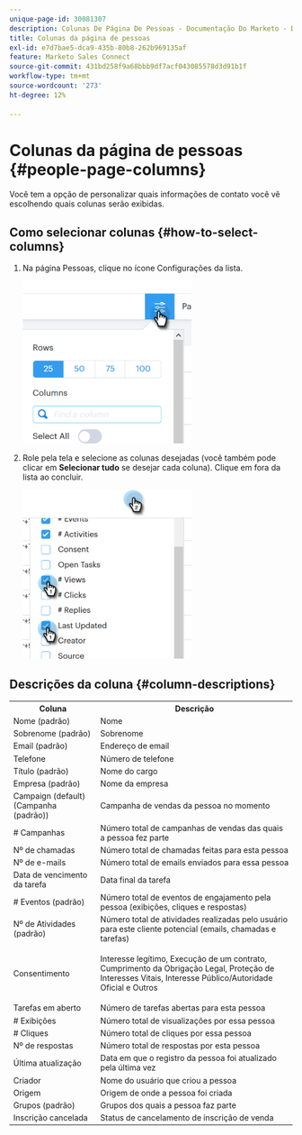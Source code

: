 ```yaml
---
unique-page-id: 30081307
description: Colunas De Página De Pessoas - Documentação Do Marketo - Documentação Do Produto
title: Colunas da página de pessoas
exl-id: e7d7bae5-dca9-435b-80b8-262b969135af
feature: Marketo Sales Connect
source-git-commit: 431bd258f9a68bbb9df7acf043085578d3d91b1f
workflow-type: tm+mt
source-wordcount: '273'
ht-degree: 12%

---
```


# Colunas da página de pessoas {#people-page-columns}

Você tem a opção de personalizar quais informações de contato você vê escolhendo quais colunas serão exibidas.

## Como selecionar colunas {#how-to-select-columns}

1. Na página Pessoas, clique no ícone Configurações da lista.

   ![](assets/one-5.png)

1. Role pela tela e selecione as colunas desejadas (você também pode clicar em **Selecionar tudo** se desejar cada coluna). Clique em fora da lista ao concluir.

   ![](assets/two-4.png)

## Descrições da coluna {#column-descriptions}

<table> 
 <colgroup> 
  <col> 
  <col> 
 </colgroup> 
 <tbody> 
  <tr> 
   <th>Coluna</th> 
   <th>Descrição</th> 
  </tr> 
  <tr> 
   <td>Nome (padrão)</td> 
   <td>Nome</td> 
  </tr> 
  <tr> 
   <td>Sobrenome (padrão)</td> 
   <td>Sobrenome</td> 
  </tr> 
  <tr> 
   <td colspan="1">Email (padrão)</td> 
   <td colspan="1">Endereço de email</td> 
  </tr> 
  <tr> 
   <td colspan="1">Telefone</td> 
   <td colspan="1">Número de telefone</td> 
  </tr> 
  <tr> 
   <td colspan="1">Título (padrão)</td> 
   <td colspan="1">Nome do cargo</td> 
  </tr> 
  <tr> 
   <td>Empresa (padrão)</td> 
   <td>Nome da empresa</td> 
  </tr> 
  <tr> 
   <td>Campaign (default) (Campanha (padrão))</td> 
   <td>Campanha de vendas da pessoa no momento</td> 
  </tr> 
  <tr> 
   <td># Campanhas</td> 
   <td>Número total de campanhas de vendas das quais a pessoa fez parte</td> 
  </tr> 
  <tr> 
   <td>Nº de chamadas</td> 
   <td>Número total de chamadas feitas para esta pessoa</td> 
  </tr> 
  <tr> 
   <td>Nº de e-mails</td> 
   <td>Número total de emails enviados para essa pessoa</td> 
  </tr> 
  <tr> 
   <td>Data de vencimento da tarefa</td> 
   <td>Data final da tarefa</td> 
  </tr> 
  <tr> 
   <td># Eventos (padrão)</td> 
   <td>Número total de eventos de engajamento pela pessoa (exibições, cliques e respostas)</td> 
  </tr> 
  <tr> 
   <td>Nº de Atividades (padrão)</td> 
   <td>Número total de atividades realizadas pelo usuário para este cliente potencial (emails, chamadas e tarefas)</td> 
  </tr> 
  <tr> 
   <td>Consentimento</td> 
   <td><p>Interesse legítimo, Execução de um contrato, Cumprimento da Obrigação Legal, Proteção de Interesses Vitais, Interesse Público/Autoridade Oficial e Outros</p></td> 
  </tr> 
  <tr> 
   <td>Tarefas em aberto</td> 
   <td>Número de tarefas abertas para esta pessoa</td> 
  </tr> 
  <tr> 
   <td># Exibições</td> 
   <td>Número total de visualizações por essa pessoa</td> 
  </tr> 
  <tr> 
   <td># Cliques</td> 
   <td>Número total de cliques por essa pessoa</td> 
  </tr> 
  <tr> 
   <td>Nº de respostas</td> 
   <td>Número total de respostas por esta pessoa</td> 
  </tr> 
  <tr> 
   <td>Última atualização</td> 
   <td>Data em que o registro da pessoa foi atualizado pela última vez</td> 
  </tr> 
  <tr> 
   <td>Criador</td> 
   <td>Nome do usuário que criou a pessoa</td> 
  </tr> 
  <tr> 
   <td>Origem</td> 
   <td>Origem de onde a pessoa foi criada</td> 
  </tr> 
  <tr> 
   <td>Grupos (padrão)</td> 
   <td>Grupos dos quais a pessoa faz parte</td> 
  </tr> 
  <tr> 
   <td colspan="1">Inscrição cancelada</td> 
   <td colspan="1">Status de cancelamento de inscrição de venda</td> 
  </tr> 
 </tbody> 
</table>
